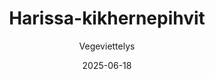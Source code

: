 ---
title: "Harissa-kikhernepihvit"
image: "https://vegaanibotti.lauravuo.me/2025/06/2025-06-18_small.png"
date: 2025-06-18
receipt_url: "https://vegeviettelys.fi/harissa-kikhernepihvit/"
author: "Vegeviettelys"
---